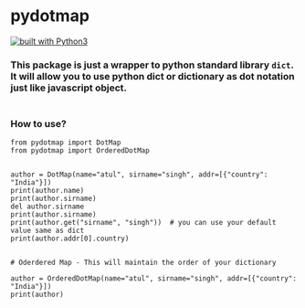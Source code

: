 # pydotmap
[![built with Python3](https://img.shields.io/badge/built%20with-Python3.x-red.svg)](https://www.python.org/)

### This package is just a wrapper to python standard library `dict`. It will allow you to use python dict or dictionary as dot notation just like javascript object. <br><br>

### How to use?
```
from pydotmap import DotMap
from pydotmap import OrderedDotMap


author = DotMap(name="atul", sirname="singh", addr=[{"country": "India"}])
print(author.name)
print(author.sirname)
del author.sirname
print(author.sirname)
print(author.get("sirname", "singh"))  # you can use your default value same as dict
print(author.addr[0].country)


# Oderdered Map - This will maintain the order of your dictionary

author = OrderedDotMap(name="atul", sirname="singh", addr=[{"country": "India"}])
print(author)

```